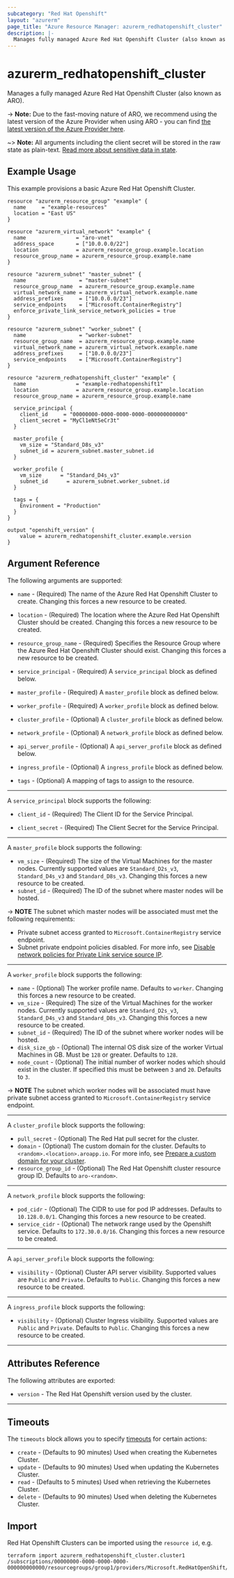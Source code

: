 ```yaml
---
subcategory: "Red Hat Openshift"
layout: "azurerm"
page_title: "Azure Resource Manager: azurerm_redhatopenshift_cluster"
description: |-
  Manages fully managed Azure Red Hat Openshift Cluster (also known as ARO)
---
```


# azurerm_redhatopenshift_cluster

Manages a fully managed Azure Red Hat Openshift Cluster (also known as ARO).

-> **Note:** Due to the fast-moving nature of ARO, we recommend using the latest version of the Azure Provider when using ARO - you can find [the latest version of the Azure Provider here](https://registry.terraform.io/providers/hashicorp/azurerm/latest).

~> **Note:** All arguments including the client secret will be stored in the raw state as plain-text. [Read more about sensitive data in state](/docs/state/sensitive-data.html).

## Example Usage

This example provisions a basic Azure Red Hat Openshift Cluster.

```hcl
resource "azurerm_resource_group" "example" {
  name     = "example-resources"
  location = "East US"
}

resource "azurerm_virtual_network" "example" {
  name                = "aro-vnet"
  address_space       = ["10.0.0.0/22"]
  location            = azurerm_resource_group.example.location
  resource_group_name = azurerm_resource_group.example.name
}

resource "azurerm_subnet" "master_subnet" {
  name                 = "master-subnet"
  resource_group_name  = azurerm_resource_group.example.name
  virtual_network_name = azurerm_virtual_network.example.name
  address_prefixes     = ["10.0.0.0/23"]
  service_endpoints    = ["Microsoft.ContainerRegistry"]
  enforce_private_link_service_network_policies = true
}

resource "azurerm_subnet" "worker_subnet" {
  name                 = "worker-subnet"
  resource_group_name  = azurerm_resource_group.example.name
  virtual_network_name = azurerm_virtual_network.example.name
  address_prefixes     = ["10.0.0.0/23"]
  service_endpoints    = ["Microsoft.ContainerRegistry"]
}

resource "azurerm_redhatopenshift_cluster" "example" {
  name                = "example-redhatopenshift1"
  location            = azurerm_resource_group.example.location
  resource_group_name = azurerm_resource_group.example.name
  
  service_principal {
    client_id     = "00000000-0000-0000-0000-000000000000"
    client_secret = "MyCl1eNtSeCr3t"
  }

  master_profile {
    vm_size = "Standard_D8s_v3"
    subnet_id = azurerm_subnet.master_subnet.id
  }
  
  worker_profile {
    vm_size      = "Standard_D4s_v3"
    subnet_id      = azurerm_subnet.worker_subnet.id
  }

  tags = {
    Environment = "Production"
  }
}

output "openshift_version" {
    value = azurerm_redhatopenshift_cluster.example.version
}
```

## Argument Reference

The following arguments are supported:

* `name` - (Required) The name of the Azure Red Hat Openshift Cluster to create. Changing this forces a new resource to be created.

* `location` - (Required) The location where the Azure Red Hat Openshift Cluster should be created. Changing this forces a new resource to be created.

* `resource_group_name` - (Required) Specifies the Resource Group where the Azure Red Hat Openshift Cluster should exist. Changing this forces a new resource to be created.

* `service_principal` - (Required) A `service_principal` block as defined below.

* `master_profile` - (Required) A `master_profile` block as defined below.

* `worker_profile` - (Required) A `worker_profile` block as defined below.

* `cluster_profile` - (Optional) A `cluster_profile` block as defined below.

* `network_profile` - (Optional) A `network_profile` block as defined below.

* `api_server_profile` - (Optional) A `api_server_profile` block as defined below.

* `ingress_profile` - (Optional) A `ingress_profile` block as defined below.

* `tags` - (Optional) A mapping of tags to assign to the resource.

---

A `service_principal` block supports the following:

* `client_id` - (Required) The Client ID for the Service Principal.

* `client_secret` - (Required) The Client Secret for the Service Principal.

---

A `master_profile` block supports the following:

* `vm_size` - (Required) The size of the Virtual Machines for the master nodes. Currently supported values are `Standard_D2s_v3`, `Standard_D4s_v3` and `Standard_D8s_v3`. Changing this forces a new resource to be created.
* `subnet_id` - (Required) The ID of the subnet where master nodes will be hosted.

-> **NOTE** The subnet which master nodes will be associated must met the following requirements:

  * Private subnet access granted to `Microsoft.ContainerRegistry` service endpoint.
  * Subnet private endpoint policies disabled. For more info, see [Disable network policies for Private Link service source IP](https://docs.microsoft.com/azure/private-link/disable-private-link-service-network-policy).

---

A `worker_profile` block supports the following:

* `name` - (Optional) The worker profile name. Defaults to `worker`. Changing this forces a new resource to be created.
* `vm_size` - (Required) The size of the Virtual Machines for the worker nodes. Currently supported values are `Standard_D2s_v3`, `Standard_D4s_v3` and `Standard_D8s_v3`. Changing this forces a new resource to be created.
* `subnet_id` - (Required) The ID of the subnet where worker nodes will be hosted.
* `disk_size_gb` - (Optional) The internal OS disk size of the worker Virtual Machines in GB. Must be `128` or greater. Defaults to `128`.
* `node_count` - (Optional) The initial number of worker nodes which should exist in the cluster. If specified this must be between `3` and `20`. Defaults to `3`.

-> **NOTE** The subnet which worker nodes will be associated must have private subnet access granted to `Microsoft.ContainerRegistry` service endpoint.

---

A `cluster_profile` block supports the following:

* `pull_secret` - (Optional) The Red Hat pull secret for the cluster.
* `domain` - (Optional) The custom domain for the cluster. Defaults to `<random>.<location>.aroapp.io`. For more info, see [Prepare a custom domain for your cluster](https://docs.microsoft.com/azure/openshift/tutorial-create-cluster#prepare-a-custom-domain-for-your-cluster-optional).
* `resource_group_id` - (Optional) The Red Hat Openshift cluster resource group ID. Defaults to `aro-<random>`.

---

A `network_profile` block supports the following:

* `pod_cidr` - (Optional) The CIDR to use for pod IP addresses. Defaults to `10.128.0.0/1`. Changing this forces a new resource to be created.
* `service_cidr` - (Optional) The network range used by the Openshift service. Defaults to `172.30.0.0/16`. Changing this forces a new resource to be created.

---

A `api_server_profile` block supports the following:

* `visibility` - (Optional) Cluster API server visibility. Supported values are `Public` and `Private`. Defaults to `Public`. Changing this forces a new resource to be created.

---

A `ingress_profile` block supports the following:

* `visibility` - (Optional) Cluster Ingress visibility. Supported values are `Public` and `Private`. Defaults to `Public`. Changing this forces a new resource to be created.

---

## Attributes Reference

The following attributes are exported:

* `version` - The Red Hat Openshift version used by the cluster.

---

## Timeouts

The `timeouts` block allows you to specify [timeouts](https://www.terraform.io/docs/language/resources/syntax.html#operation-timeouts) for certain actions:

* `create` - (Defaults to 90 minutes) Used when creating the Kubernetes Cluster.
* `update` - (Defaults to 90 minutes) Used when updating the Kubernetes Cluster.
* `read` - (Defaults to 5 minutes) Used when retrieving the Kubernetes Cluster.
* `delete` - (Defaults to 90 minutes) Used when deleting the Kubernetes Cluster.

## Import

Red Hat Openshift Clusters can be imported using the `resource id`, e.g.

```shell
terraform import azurerm_redhatopenshift_cluster.cluster1 /subscriptions/00000000-0000-0000-0000-000000000000/resourcegroups/group1/providers/Microsoft.RedHatOpenShift/openShiftClusters/cluster1
```
